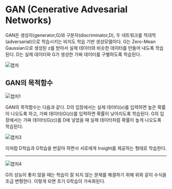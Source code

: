 # GAN (Cenerative Advesarial Networks)
GAN은 생성자(generator,G)와 구분자(discriminator,D), 두 네트워크를 적대적(adversarial)으로 학습시키는 비지도 학습 기반 생성모델이다. 
G는 Zero-Mean Gaussian으로 생성된 z를 받아서 실제 데이터와 비슷한 데이터를 만들어 내도록 학습된다. D는 실제 데이터와 G가 생성한 가짜 데이터를 구별하도록 학습된다.

![캡처](https://user-images.githubusercontent.com/74402562/103651687-563d7b00-4fa5-11eb-8c88-74006ae760fb.PNG)

GAN의 목적함수
----------
![캡처1](https://user-images.githubusercontent.com/74402562/103651694-58073e80-4fa5-11eb-9075-bb52dfce7f9d.PNG)

GAN의 목적함수는 다음과 같다. D의 입장에서는 실제 데이터(x)를 입력하면 높은 확률이 나오도록 하고, 가짜 데이터(G(z))를 입력하면
확률이 낮아지도록 학습된다. G의 입장에서는 가짜 데이터(G(z))를 D에 넣었을 때 실제 데이터처럼 확률이 높게 나오도록 학습된다.


![캡처3](https://user-images.githubusercontent.com/74402562/103651697-59d10200-4fa5-11eb-9e02-daff7826cb15.PNG)

이처럼 D학습과 G학습을 번갈아 하면서 서로에게 Insight를 제공하는 형태로 학습한다.

--------------

![캡처4](https://user-images.githubusercontent.com/74402562/103651704-5b022f00-4fa5-11eb-9e66-91a71cf1060a.PNG)

G의 성능이 좋지 않을 때는 학습이 잘 되지 않는 문제를 해결하기 위해 위와 같이 수식을 조금 변형한다. 이렇게 되면 초기 G학습이 가속화된다.

